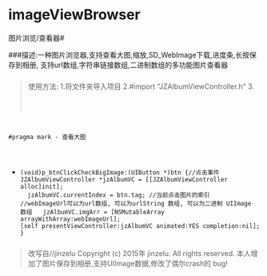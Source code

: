 # imageViewBrowser
图片浏览/查看器#

###描述:一种图片浏览器,支持查看大图,缩放,SD_WebImage下载,进度条,长按保存到相册,
支持url数组,字符串链接数组,二进制数组的多功能图片查看器
###

####
>使用方法:
>1.将文件夹导入项目
>2.#import "JZAlbumViewController.h"
>3.
><pre><code>
#pragma mark - 查看大图
- (void)p_btnClickCheckBigImage:(UIButton *)btn {//点击事件
    JZAlbumViewController *jzAlbumVC = [[JZAlbumViewController alloc]init];
    jzAlbumVC.currentIndex = btn.tag; //当前点击图片的索引
    //webImageUrl可以为url数组, 可以为urlString 数组, 可以为二进制 UIImage 数组
    jzAlbumVC.imgArr = [NSMutableArray arrayWithArray:webImageUrl];
    [self presentViewController:jzAlbumVC animated:YES completion:nil];
}
</code></pre>
####

>
>
>
###
>改写自//jinzelu  Copyright (c) 2015年 jinzelu. All rights reserved.
>本人增加了图片保存到相册,支持UIImage数据,修改了偶尔crash的 bug!
###
